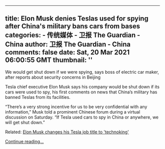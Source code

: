 
---
title: Elon Musk denies Teslas used for spying after China's military bans cars from bases
categories: 
    - 传统媒体
    - 卫报 The Guardian - China
author: 卫报 The Guardian - China
comments: false
date: Sat, 20 Mar 2021 06:00:55 GMT
thumbnail: ''
---

<div>   
<p>We would get shut down if we were spying, says boss of electric car maker, after reports about security concerns in Beijing</p><p>Tesla chief executive Elon Musk says his company would be shut down if its cars were used to spy, his first comments on news that China’s military has banned Teslas from its facilities.</p><p>“There’s a very strong incentive for us to be very confidential with any information,” Musk told a prominent Chinese forum during a virtual discussion on Saturday. “If Tesla used cars to spy in China or anywhere, we will get shut down.”</p><p> <span>Related: </span><a href="https://www.theguardian.com/technology/2021/mar/15/elon-musk-changes-his-tesla-job-title-to-technoking">Elon Musk changes his Tesla job title to 'technoking'</a> </p> <a href="https://www.theguardian.com/us-news/2021/mar/20/elon-musk-denies-teslas-used-for-spying-after-chinas-military-bans-cars-from-bases">Continue reading...</a>  
</div>
            
